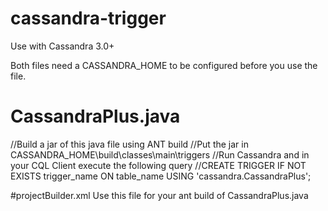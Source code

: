 # cassandra-trigger
Use with Cassandra 3.0+

Both files need a CASSANDRA_HOME to be configured before you use the file.

# CassandraPlus.java
//Build a jar of this java file using ANT build
//Put the jar in CASSANDRA_HOME\build\classes\main\triggers
//Run Cassandra and in your CQL Client execute the following query
//CREATE TRIGGER IF NOT EXISTS trigger_name ON table_name USING 'cassandra.CassandraPlus';

#projectBuilder.xml
Use this file for your ant build of CassandraPlus.java
